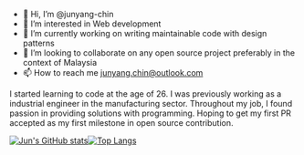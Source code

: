 - 👋 Hi, I’m @junyang-chin
- 👀 I’m interested in Web development
- 🌱 I’m currently working on writing maintainable code with design patterns
- 💞️ I’m looking to collaborate on any open source project preferably in the context of Malaysia
- 📫 How to reach me junyang.chin@outlook.com

I started learning to code at the age of 26. I was previously working as a industrial engineer in the manufacturing sector. Throughout my job, I found passion in providing solutions with programming. 
Hoping to get my first PR accepted as my first milestone in open source contribution.

<!---
junyang-chin/junyang-chin is a ✨ special ✨ repository because its `README.md` (this file) appears on your GitHub profile.
You can click the Preview link to take a look at your changes.
--->

[![Jun's GitHub stats](https://github-readme-stats.vercel.app/api?username=junyang-chin)](https://github.com/anuraghazra/github-readme-stats)[![Top Langs](https://github-readme-stats.vercel.app/api/top-langs/?username=junyang-chin)](https://github.com/anuraghazra/github-readme-stats)


